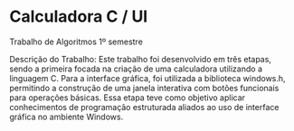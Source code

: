 # Calculadora C / UI
Trabalho de Algoritmos 1º semestre

Descrição do Trabalho:
Este trabalho foi desenvolvido em três etapas, sendo a primeira focada na criação de uma calculadora utilizando a linguagem C. Para a interface gráfica, foi utilizada a biblioteca windows.h, permitindo a construção de uma janela interativa com botões funcionais para operações básicas. Essa etapa teve como objetivo aplicar conhecimentos de programação estruturada aliados ao uso de interface gráfica no ambiente Windows.

